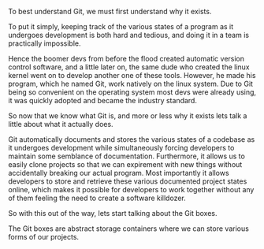 To best understand Git, we must first understand why it exists. 

To put it simply, keeping track of the various states of a program as it undergoes development is both hard and tedious, and doing it in a team is practically impossible. 

Hence the boomer devs from before the flood created automatic version control software, and a little later on, the same dude who created the linux kernel went on to develop another one of these tools. However, he made his program, which he named Git, work natively on the linux system. Due to Git being so convenient on the operating system most devs were already using, it was quickly adopted and became the industry standard.

So now that we know what Git is, and more or less why it exists lets talk a little about what it actually does. 

Git automatically documents and stores the various states of a codebase as it undergoes development while simultaneously forcing developers to maintain some semblance of documentation. Furthermore, it allows us to easily clone projects so that we can expirement with new things without accidentally breaking our actual program. Most importantly it allows developers to store and retrieve these various documented project states online, which makes it possible for developers to work together without any of them feeling the need to create a software killdozer. 

So with this out of the way, lets start talking about the Git boxes. 

The Git boxes are abstract storage containers where we can store various forms of our projects.
